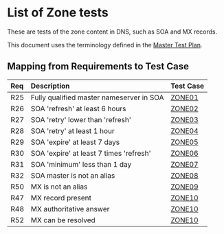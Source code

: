 # List of Zone tests

These are tests of the zone content in DNS, such as SOA and
MX records.

This document uses the terminology defined in the
[Master Test Plan](../Master%20Test%20Plan.md).

## Mapping from Requirements to Test Case

|Req| Description                                                              | Test Case |
|:--|:-------------------------------------------------------------------------|:----------|
|R25|Fully qualified master nameserver in SOA                                  |[ZONE01](zone01.md)|
|R26|SOA 'refresh' at least 6 hours                                            |[ZONE02](zone02.md)|
|R27|SOA 'retry' lower than 'refresh'                                          |[ZONE03](zone03.md)|
|R28|SOA 'retry' at least 1 hour                                               |[ZONE04](zone04.md)|
|R29|SOA 'expire' at least 7 days                                              |[ZONE05](zone05.md)|
|R30|SOA 'expire' at least 7 times 'refresh'                                   |[ZONE06](zone06.md)|
|R31|SOA 'minimum' less than 1 day                                             |[ZONE07](zone07.md)|
|R32|SOA master is not an alias                                                |[ZONE08](zone08.md)|
|R50|MX is not an alias                                                        |[ZONE09](zone09.md)|
|R47|MX record present                                                         |[ZONE10](zone10.md)|
|R48|MX authoritative answer                                                   |[ZONE10](zone10.md)|
|R52|MX can be resolved                                                        |[ZONE10](zone10.md)|
